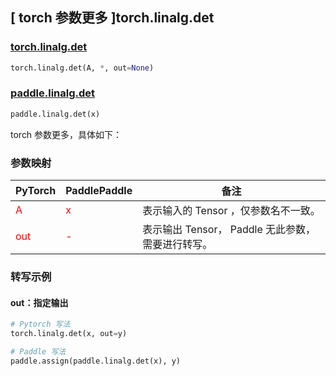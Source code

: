 ## [ torch 参数更多 ]torch.linalg.det
### [torch.linalg.det](https://pytorch.org/docs/stable/generated/torch.linalg.det.html#torch.linalg.det)

```python
torch.linalg.det(A, *, out=None)
```

### [paddle.linalg.det](https://www.paddlepaddle.org.cn/documentation/docs/zh/api/paddle/linalg/det_cn.html#det)

```python
paddle.linalg.det(x)
```

torch 参数更多，具体如下：
### 参数映射
| PyTorch       | PaddlePaddle | 备注                                                   |
| ------------- | ------------ | ------------------------------------------------------ |
| <font color='red'> A </font> | <font color='red'> x </font> | 表示输入的 Tensor ，仅参数名不一致。  |
| <font color='red'> out </font> | <font color='red'> - </font> | 表示输出 Tensor， Paddle 无此参数，需要进行转写。  |

### 转写示例

#### out：指定输出

```python
# Pytorch 写法
torch.linalg.det(x, out=y)

# Paddle 写法
paddle.assign(paddle.linalg.det(x), y)
```

